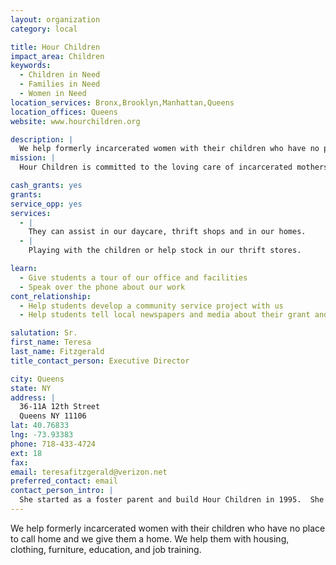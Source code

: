 ```yaml
---
layout: organization
category: local

title: Hour Children
impact_area: Children
keywords: 
  - Children in Need
  - Families in Need
  - Women in Need
location_services: Bronx,Brooklyn,Manhattan,Queens
location_offices: Queens
website: www.hourchildren.org

description: |
  We help formerly incarcerated women with their children who have no place to call home and we give them a home.  We help them with housing, clothing, furniture, education, and job training.
mission: |
  Hour Children is committed to the loving care of incarcerated mothers, ex-offenders, and their children, providing short- and long-term support services. 

cash_grants: yes
grants: 
service_opp: yes
services: 
  - |
    They can assist in our daycare, thrift shops and in our homes.
  - |
    Playing with the children or help stock in our thrift stores.

learn: 
  - Give students a tour of our office and facilities
  - Speak over the phone about our work
cont_relationship: 
  - Help students develop a community service project with us
  - Help students tell local newspapers and media about their grant and/or project with us

salutation: Sr.
first_name: Teresa
last_name: Fitzgerald
title_contact_person: Executive Director

city: Queens
state: NY
address: |
  36-11A 12th Street  
  Queens NY 11106
lat: 40.76833
lng: -73.93383
phone: 718-433-4724
ext: 18
fax: 
email: teresafitzgerald@verizon.net
preferred_contact: email
contact_person_intro: |
  She started as a foster parent and build Hour Children in 1995.  She is a Sister of St. Joseph's Convent.
---
```

We help formerly incarcerated women with their children who have no place to call home and we give them a home.  We help them with housing, clothing, furniture, education, and job training.